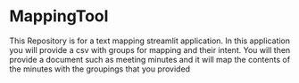 # MappingTool
This Repository is for a text mapping streamlit application. In this application you will provide a csv with groups for mapping and their intent. You will then provide a document such as meeting minutes and it will map the contents of the minutes with the groupings that you provided
